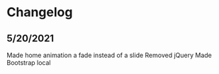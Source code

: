 # Changelog

## 5/20/2021

Made home animation a fade instead of a slide
Removed jQuery
Made Bootstrap local
